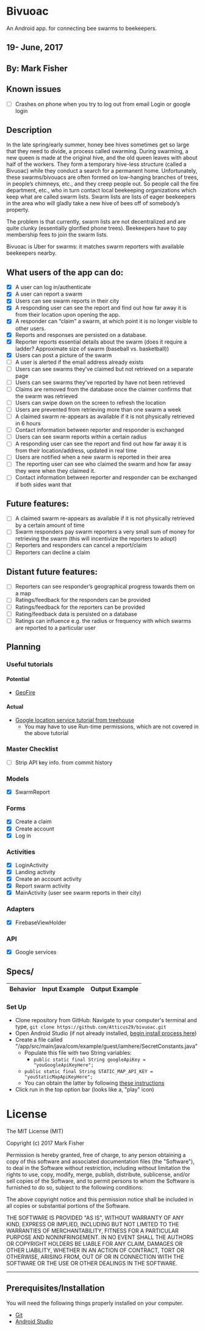 # Bivuoac
An Android app. for connecting bee swarms to beekeepers.

## 19- June, 2017

## By: Mark Fisher

## Known issues
- [ ] Crashes on phone when you try to log out from email Login or google login


## Description

In the late spring/early summer, honey bee hives sometimes get so large that they need to divide, a process called swarming. During swarming, a new queen is made at the original hive, and the old queen leaves with about half of the workers. They form a temporary hive-less structure (called a Bivuoac) while they conduct a search for a permanent home. Unfortunately, these swarms/bivouacs are often formed on low-hanging branches of trees, in people’s chimneys, etc., and they creep people out. So people call the fire department, etc., who in turn contact local beekeeping organizations which keep what are called swarm lists. Swarm lists are lists of eager beekeepers in the area who will gladly take a new hive of bees off of somebody’s property.

The problem is that currently, swarm lists are not decentralized and are quite clunky (essentially glorified phone trees). Beekeepers have to pay membership fees to join the swarm lists.

Bivuoac is Uber for swarms: it matches swarm reporters with available beekeepers nearby.

## What users of the app can do:
- [x] A user can log in/authenticate
- [x] A user can report a swarm
- [x] Users can see swarm reports in their city
- [x] A responding user can see the report and find out how far away it is from their location upon opening the app.
- [x] A responder can “claim” a swarm, at which point it is no longer visible to other users.
- [x] Reports and responses are persisted on a database.
- [x] Reporter reports essential details about the swarm (does it require a ladder? Approximate size of swarm (baseball vs. basketball))
- [x] Users can post a picture of the swarm
- [ ] A user is alerted if the email address already exists
- [ ] Users can see swarms they've claimed but not retrieved on a separate page
- [ ] Users can see swarms they've reported by have not been retrieved
- [ ] Claims are removed from the database once the claimer confirms that the swarm was retrieved
- [ ] Users can swipe down on the screen to refresh the location
- [ ] Users are prevented from retrieving more than one swarm a week
- [ ] A claimed swarm re-appears as available if it is not physically retrieved in 6 hours
- [ ] Contact information between reporter and responder is exchanged
- [ ] Users can see swarm reports within a certain radius
- [ ] A responding user can see the report and find out how far away it is from their location/address, updated in real time
- [ ] Users are notified when a new swarm is reported in their area
- [ ] The reporting user can see who claimed the swarm and how far away they were when they claimed it.
- [ ] Contact information between reporter and responder can be exchanged if both sides want that

## Future features:
- [ ] A claimed swarm re-appears as available if it is not physically retrieved by a certain amount of time
- [ ] Swarm responders pay swarm reporters a very small sum of money for retrieving the swarm (this will incentivize the reporters to adopt)
- [ ] Reporters and responders can cancel a report/claim
- [ ] Reporters can decline a claim

## Distant future features:
- [ ] Reporters can see responder’s geographical progress towards them on a map
- [ ] Ratings/feedback for the responders can be provided
- [ ] Ratings/feedback for the reporters can be provided
- [ ] Rating/feedback data is persisted on a database
- [ ] Ratings can influence e.g. the radius or frequency with which swarms are reported to a particular user

## Planning

### Useful tutorials

#### Potential
* [GeoFire](https://github.com/firebase/geofire-java)

#### Actual
* [Google location service tutorial from treehouse](http://blog.teamtreehouse.com/beginners-guide-location-android)
  * You may have to use Run-time permissions, which are not covered in the above tutorial

### Master Checklist

- [ ] Strip API key info. from commit history


### Models
- [x] SwarmReport


### Forms
- [x] Create a claim
- [x] Create account
- [x] Log in

### Activities
- [x] LoginActivity
- [x] Landing activity
- [x] Create an account activity
- [x] Report swarm activity
- [x] MainActivity (user see swarm reports in their city)

### Adapters
- [x] FirebaseViewHolder

### API
- [x] Google services

## Specs/
| Behavior                   | Input Example     | Output Example    |
| -------------------------- | -----------------:| -----------------:|


### Set Up

* Clone repository from GitHub: Navigate to your computer's terminal and type, `git clone https://github.com/Atticus29/bivuoac.git`
* Open Android Studio (if not already installed, [begin install process here](https://developer.android.com/studio/index.html))
* Create a file called "/app/src/main/java/com/example/guest/iamhere/SecretConstants.java"
  * Populate this file with two String variables:
	  * `public static final String googleApiKey = "youGoogleApiKeyHere";`
   * `public static final String STATIC_MAP_API_KEY = "youStaticMapApiKeyHere";`
  * You can obtain the latter by following [these instructions](https://developers.google.com/maps/documentation/static-maps/intro)
* Click run in the top option bar (looks like a, "play" icon)

# License

The MIT License (MIT)

Copyright (c) 2017 Mark Fisher

Permission is hereby granted, free of charge, to any person obtaining a copy
of this software and associated documentation files (the "Software"), to deal
in the Software without restriction, including without limitation the rights
to use, copy, modify, merge, publish, distribute, sublicense, and/or sell
copies of the Software, and to permit persons to whom the Software is
furnished to do so, subject to the following conditions:

The above copyright notice and this permission notice shall be included in
all copies or substantial portions of the Software.

THE SOFTWARE IS PROVIDED "AS IS", WITHOUT WARRANTY OF ANY KIND, EXPRESS OR
IMPLIED, INCLUDING BUT NOT LIMITED TO THE WARRANTIES OF MERCHANTABILITY,
FITNESS FOR A PARTICULAR PURPOSE AND NONINFRINGEMENT.  IN NO EVENT SHALL THE
AUTHORS OR COPYRIGHT HOLDERS BE LIABLE FOR ANY CLAIM, DAMAGES OR OTHER
LIABILITY, WHETHER IN AN ACTION OF CONTRACT, TORT OR OTHERWISE, ARISING FROM,
OUT OF OR IN CONNECTION WITH THE SOFTWARE OR THE USE OR OTHER DEALINGS IN
THE SOFTWARE.

---

## Prerequisites/Installation

You will need the following things properly installed on your computer.

* [Git](https://git-scm.com/)
* [Android Studio](https://developer.android.com/studio/index.html)
